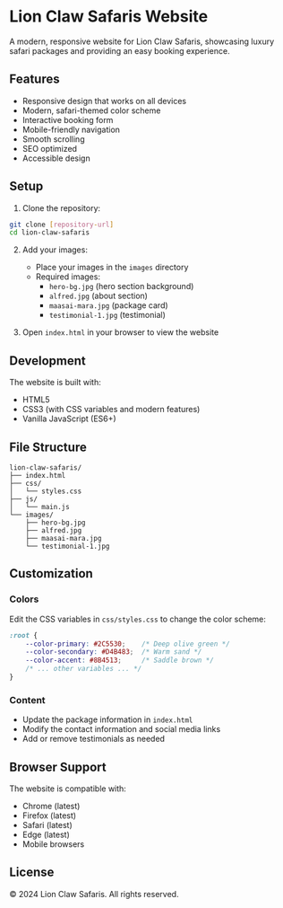# Lion Claw Safaris Website

A modern, responsive website for Lion Claw Safaris, showcasing luxury safari packages and providing an easy booking experience.

## Features

- Responsive design that works on all devices
- Modern, safari-themed color scheme
- Interactive booking form
- Mobile-friendly navigation
- Smooth scrolling
- SEO optimized
- Accessible design

## Setup

1. Clone the repository:
```bash
git clone [repository-url]
cd lion-claw-safaris
```

2. Add your images:
   - Place your images in the `images` directory
   - Required images:
     - `hero-bg.jpg` (hero section background)
     - `alfred.jpg` (about section)
     - `maasai-mara.jpg` (package card)
     - `testimonial-1.jpg` (testimonial)

3. Open `index.html` in your browser to view the website

## Development

The website is built with:
- HTML5
- CSS3 (with CSS variables and modern features)
- Vanilla JavaScript (ES6+)

## File Structure

```
lion-claw-safaris/
├── index.html
├── css/
│   └── styles.css
├── js/
│   └── main.js
└── images/
    ├── hero-bg.jpg
    ├── alfred.jpg
    ├── maasai-mara.jpg
    └── testimonial-1.jpg
```

## Customization

### Colors
Edit the CSS variables in `css/styles.css` to change the color scheme:
```css
:root {
    --color-primary: #2C5530;    /* Deep olive green */
    --color-secondary: #D4B483;  /* Warm sand */
    --color-accent: #8B4513;     /* Saddle brown */
    /* ... other variables ... */
}
```

### Content
- Update the package information in `index.html`
- Modify the contact information and social media links
- Add or remove testimonials as needed

## Browser Support

The website is compatible with:
- Chrome (latest)
- Firefox (latest)
- Safari (latest)
- Edge (latest)
- Mobile browsers

## License

© 2024 Lion Claw Safaris. All rights reserved.
